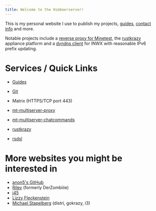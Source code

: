 ```yaml
---
title: Welcome to the Himbeerserver!
---
```


This is my personal website I use to publish my projects,
[guides](/md/guides.md), [contact info](/md/contact.md) and more.

Notable projects include a [reverse proxy for Minetest](/md/mt/proxy.md),
the [rustkrazy](/md/rustkrazy.md) appliance platform
and a [dyndns client](https://git.himbeerserver.de/dyndns-rs.git/about)
for INWX with reasonable IPv6 prefix updating.

Services / Quick Links
======================

* [Guides](/md/guides.md)
* [Git](https://git.himbeerserver.de)
* Matrix (HTTPS/TCP port 443)

* [mt-multiserver-proxy](/md/mt/proxy.md)
* [mt-multiserver-chatcommands](/md/mt/proxy.md#commands)
* [rustkrazy](/md/rustkrazy.md)
* [rsdsl](/md/rsdsl.md)

More websites you might be interested in
========================================

* [anon5's GitHub](https://github.com/anon55555)
* [Riley](https://dasriley.de) (formerly DerZombiiie)
* [j45](https://j45.dev)
* [Lizzy Fleckenstein](https://lizzy.rs)
* [Michael Stapelberg](https://michael.stapelberg.ch) (distri, gokrazy, i3)
